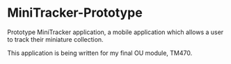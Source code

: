 # MiniTracker-Prototype

Prototype MiniTracker application, a mobile application which allows a user to track their miniature collection.

This application is being written for my final OU module, TM470. 

